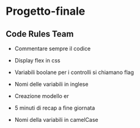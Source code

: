 # Progetto-finale


## Code Rules Team

- Commentare sempre il codice

- Display flex in css

- Variabili boolane per i controlli si chiamano flag

- Nomi delle variabili in inglese

- Creazione modello er

- 5 minuti di recap a fine giornata

- Nomi della variabili in camelCase
